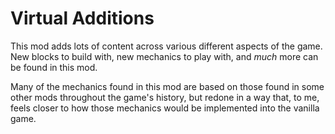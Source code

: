 # Virtual Additions
This mod adds lots of content across various different aspects of the game. New blocks to build with, new mechanics to play with, and _much_ more can be found in this mod.

Many of the mechanics found in this mod are based on those found in some other mods throughout the game's history, but redone in a way that, to me, feels closer to how those mechanics would be implemented into the vanilla game.
